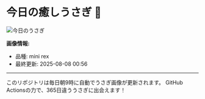 # 今日の癒しうさぎ 🐰

![今日のうさぎ](https://firebasestorage.googleapis.com/v0/b/rabbitdb-9370d.appspot.com/o/rabbits%2F2a64f4df?alt=media&token=9d7ba895-4966-4e7e-8bc2-408a39375db3)

**画像情報:**
- 品種: mini rex
- 最終更新: 2025-08-08 00:56

---

このリポジトリは毎日朝9時に自動でうさぎ画像が更新されます。
GitHub Actionsの力で、365日違ううさぎに出会えます！
